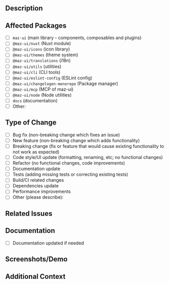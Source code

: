 ## Description

<!-- Provide a brief description of the changes in this PR -->

## Affected Packages

<!-- Check all packages that are affected by this PR -->

- [ ] `maz-ui` (main library - components, composables and plugins)
- [ ] `@maz-ui/nuxt` (Nuxt module)
- [ ] `@maz-ui/icons` (icon library)
- [ ] `@maz-ui/themes` (theme system)
- [ ] `@maz-ui/translations` (i18n)
- [ ] `@maz-ui/utils` (utilities)
- [ ] `@maz-ui/cli` (CLI tools)
- [ ] `@maz-ui/eslint-config` (ESLint config)
- [ ] `@maz-ui/changelogen-monorepo` (Package manager)
- [ ] `@maz-ui/mcp` (MCP of maz-ui)
- [ ] `@maz-ui/node` (Node utilities)
- [ ] `docs` (documentation)
- [ ] Other:

## Type of Change

<!-- Check the type of change your PR introduces -->

- [ ] Bug fix (non-breaking change which fixes an issue)
- [ ] New feature (non-breaking change which adds functionality)
- [ ] Breaking change (fix or feature that would cause existing functionality to not work as expected)
- [ ] Code style/UI update (formatting, renaming, etc; no functional changes)
- [ ] Refactor (no functional changes, code improvements)
- [ ] Documentation update
- [ ] Tests (adding missing tests or correcting existing tests)
- [ ] Build/CI related changes
- [ ] Dependencies update
- [ ] Performance improvements
- [ ] Other (please describe):

## Related Issues

<!-- Link to related issues -->
<!-- Use "Closes #123" if this PR closes an issue -->
<!-- Use "Relates to #123" if this PR is related to an issue -->

## Documentation

<!-- Describe how you tested your changes -->

- [ ] Documentation updated if needed

## Screenshots/Demo

<!-- If applicable, add screenshots or a demo link -->

## Additional Context

<!-- Add any other context about the PR here -->
